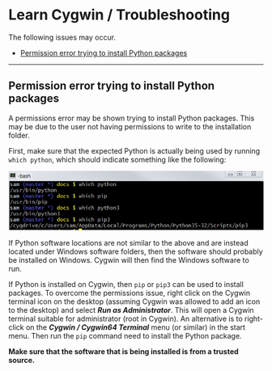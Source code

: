 # Learn Cygwin / Troubleshooting #

The following issues may occur.

*   [Permission error trying to install Python packages](#permission-error-trying-to-install-python-packages)

---------

## Permission error trying to install Python packages ##

A permissions error may be shown trying to install Python packages.
This may be due to the user not having permissions to write to the installation folder.

First, make sure that the expected Python is actually being used by running `which python`, which should
indicate something like the following:

![python-install-check](images/python-install-check.png)

If Python software locations are not similar to the above and are instead located under
Windows software folders, then the software should probably be installed on Windows.
Cygwin will then find the Windows software to run.

If Python is installed on Cygwin, then `pip` or `pip3` can be used to install packages.
To overcome the permissions issue, right click on the Cygwin terminal icon on the desktop
(assuming Cygwin was allowed to add an icon to the desktop) and select
***Run as Administrator***.
This will open a Cygwin terminal suitable for administrator (root in Cygwin).
An alternative is to right-click on the ***Cygwin / Cygwin64 Terminal*** menu (or similar) in the start menu.
Then run the `pip` command need to install the Python package.

**Make sure that the software that is being installed is from a trusted source.**
